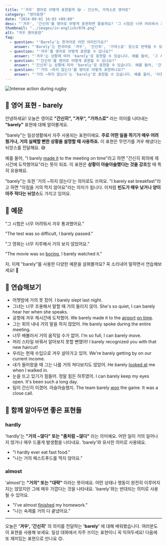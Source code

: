 ```yaml
---
title: "'겨우' 영어로 어떻게 표현할까 😅 - 간신히, 가까스로 영어로"
category: "영어표현"
date: "2024-09-01 16:03 +09:00"
desc: "'겨우', '간신히'를 영어로 어떻게 표현하면 좋을까요? '그 시험은 너무 어려워서 겨우 통과했어요.', '그 영화는 너무 지루해서 거의 보지 않았어요.' 등을 영어로 표현하는 법을 배워봅시다. 다양한 예문을 통해서 연습하고 본인의 표현으로 만들어 보세요."
thumbnail: "../images/in-english/078.png"
alt: "겨우 영어표현"
faq:
  - question: "'Barely'는 한국어로 어떤 의미인가요?"
    answer: "'Barely'는 한국어로 '겨우', '간신히', '가까스로' 등으로 번역될 수 있습니다. 어떤 일을 하기가 매우 어려웠거나, 거의 실패할 뻔한 상황을 설명할 때 사용합니다."
  - question: "'겨우'를 영어로 어떻게 표현할 수 있나요?"
    answer: "'겨우'는 상황에 따라 'barely'로 표현할 수 있습니다. 예를 들어, '그 시험은 너무 어려워서 겨우 통과했어요'는 'The test was so difficult, I barely passed'로 말할 수 있습니다."
  - question: "'간신히'를 영어로 어떻게 표현할 수 있나요?"
    answer: "'간신히'는 상황에 따라 'barely'로 표현할 수 있습니다. 예를 들어, '간신히 회의에 제시간에 도착했어요'는 'I barely made it to the meeting on time'으로 말할 수 있습니다."
  - question: "'거의 ~하지 않는다'를 영어로 어떻게 표현하나요?"
    answer: "'거의 ~하지 않는다'는 'barely'로 표현할 수 있습니다. 예를 들어, '아침을 거의 먹지 않아요'는 'I barely eat breakfast'로 표현할 수 있습니다."
---
```


![Intense action during rugby](../images/in-english/078-1.avif)

## 🌟 영어 표현 - barely

안녕하세요! 오늘은 영어로 **"간신히", "겨우", "가까스로"** 라는 의미를 나타내는 **"barely"** 표현에 대해 알아볼게요.

"barely"는 일상생활에서 자주 사용되는 표현이에요. **주로 어떤 일을 하기가 매우 어려웠거나, 거의 실패할 뻔한 상황을 설명할 때 사용하죠.** 이 표현은 무언가를 겨우 해냈다는 뉘앙스를 전달해요. 😅

예를 들어, "I barely [made it](/blog/in-english/244.make-it/) to the meeting on time"라고 하면 "간신히 회의에 제시간에 도착했어요"라는 뜻이 되죠. 이 표현은 **상황이 아슬아슬했다는 것을 강조**할 때 특히 유용해요.

"barely"는 또한 '거의 ~하지 않는다'는 의미로도 쓰여요. "I barely eat breakfast"라고 하면 "아침을 거의 먹지 않아요"라는 의미가 됩니다. 이처럼 **빈도가 매우 낮거나 양이 아주 적다는 뉘앙스**도 가지고 있어요.

## 📖 예문

"그 시험은 너무 어려워서 겨우 통과했어요."

"The test was so difficult, I barely passed."

"그 영화는 너무 지루해서 거의 보지 않았어요."

"The movie was so [boring](/blog/vocab-1/040.boring/), I barely watched it."

자, 이제 "barely"를 사용한 다양한 예문을 살펴볼까요? 꼭 소리내어 말하면서 연습해보세요! 🚀

## 💬 연습해보기

<ul data-interactive-list>
  <li data-interactive-item>
    <span data-toggler>어젯밤에 거의 못 잤어.</span>
    <span data-answer>I barely slept last night.</span>
  </li>
  <li data-interactive-item>
    <span data-toggler>그녀는 너무 조용해서 말할 때 거의 들리지 않아.</span>
    <span data-answer>She's so quiet, I can barely hear her when she speaks.</span>
  </li>
  <li data-interactive-item>
    <span data-toggler>공항에 겨우 제시간에 도착했어.</span>
    <span data-answer>We barely made it to the <a href="/blog/in-english/549.airport/">airport</a> <a href="/blog/vocab-1/043.on-time/">on time</a>.</span>
  </li>
  <li data-interactive-item>
    <span data-toggler>그는 회의 내내 거의 말을 하지 않았어.</span>
    <span data-answer>He barely spoke during the entire meeting.</span>
  </li>
  <li data-interactive-item>
    <span data-toggler>너무 배불러서 거의 움직일 수가 없어.</span>
    <span data-answer>I'm so full, I can barely move.</span>
  </li>
  <li data-interactive-item>
    <span data-toggler>머리 스타일 바꿔서 알아보지 못할 뻔했어!</span>
    <span data-answer>I barely recognized you with that new haircut!</span>
  </li>
  <li data-interactive-item>
    <span data-toggler>우리는 현재 수입으로 겨우 살아가고 있어.</span>
    <span data-answer>We're barely getting by on our current income.</span>
  </li>
  <li data-interactive-item>
    <span data-toggler>내가 들어왔을 때 그는 나를 거의 쳐다보지도 않았어.</span>
    <span data-answer>He barely <a href="/blog/in-english/319.look-at/">looked at</a> me when I walked in.</span>
  </li>
  <li data-interactive-item>
    <span data-toggler>눈을 뜨고 있기가 힘들어. 정말 힘든 하루였어.</span>
    <span data-answer>I can barely keep my eyes open. It's been such a long day.</span>
  </li>
  <li data-interactive-item>
    <span data-toggler>팀이 간신히 이겼어. 아슬아슬했지.</span>
    <span data-answer>The team barely <a href="/blog/in-english/456.win/">won</a> the game. It was a close call.</span>
  </li>
</ul>

## 🤝 함께 알아두면 좋은 표현들

### hardly

'hardly'는 **"거의 ~않다" 또는 "좀처럼 ~않다"** 라는 의미예요. 어떤 일이 거의 일어나지 않거나 매우 드물게 발생함을 나타내요. 'barely'와 유사한 의미로 사용돼요.

- "I hardly ever eat fast food."
- "나는 거의 패스트푸드를 먹지 않아요."

### almost

'almost'는 **"거의" 또는 "대략"** 이라는 뜻이에요. 어떤 상태나 행동이 완전히 이루어지지는 않았지만 그에 매우 가깝다는 것을 나타내요. 'barely'와는 반대되는 의미로 사용될 수 있어요.

- "I've almost [finished](/blog/in-english/295.finish/) my homework."
- "나는 숙제를 거의 다 끝냈어요."

---

오늘은 **'겨우', '간신히'** 의 의미를 전달하는 **'barely'** 에 대해 배워봤습니다. 여러분도 이 표현을 사용해 보세요. 일상 대화에서 자주 쓰이는 표현이니 꼭 익혀두세요! 다음에 또 재미있는 표현으로 만나요 😊.
